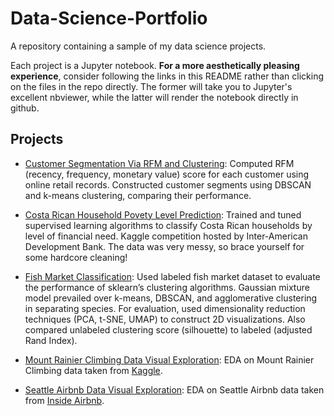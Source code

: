 # Data-Science-Portfolio

A repository containing a sample of my data science projects.

Each project is a Jupyter notebook. <b>For a more aesthetically pleasing experience</b>, consider following the links in this README rather than clicking on the files in the repo directly. The former will take you to Jupyter's excellent nbviewer, while the latter will render the notebook directly in github.

## Projects

- <a href='https://nbviewer.jupyter.org/github/hriely/Data-Science-Portfolio/blob/master/Customer%20Segmentation%20Via%20RFM%20and%20Clustering.ipynb'>Customer Segmentation Via RFM and Clustering</a>: Computed RFM (recency, frequency, monetary value) score for each customer using online retail records. Constructed customer segments using DBSCAN and k-means clustering, comparing their performance.

- <a href='https://nbviewer.jupyter.org/github/hriely/Data-Science-Portfolio/blob/master/Costa%20Rican%20Household%20Poverty%20Level%20Prediction.ipynb'>Costa Rican Household Povety Level Prediction</a>: Trained and tuned supervised learning algorithms to classify Costa Rican households by level of financial need. Kaggle competition hosted by Inter-American Development Bank. The data was very messy, so brace yourself for some hardcore cleaning!

- <a href='https://nbviewer.jupyter.org/github/hriely/Data-Science-Portfolio/blob/master/Fish%20Market%20Classification.ipynb'>Fish Market Classification</a>: Used labeled fish market dataset to evaluate the performance of sklearn’s clustering algorithms. Gaussian mixture model prevailed over k-means, DBSCAN, and agglomerative clustering in separating species. For evaluation, used dimensionality reduction techniques (PCA, t-SNE, UMAP) to construct 2D visualizations. Also compared unlabeled clustering score (silhouette) to labeled (adjusted Rand Index).

- <a href='https://nbviewer.jupyter.org/github/hriely/Data-Science-Portfolio/blob/master/Mount%20Rainier%20Climbing%20EDA.ipynb'>Mount Rainier Climbing Data Visual Exploration</a>: EDA on Mount Rainier Climbing data taken from <a href='https://www.kaggle.com/codersree/mount-rainier-weather-and-climbing-data'>Kaggle</a>.

- <a href='https://nbviewer.jupyter.org/github/hriely/Data-Science-Portfolio/blob/master/Seattle%20Airbnb%20EDA.ipynb'>Seattle Airbnb Data Visual Exploration</a>: EDA on Seattle Airbnb data taken from <a href='http://insideairbnb.com/'>Inside Airbnb</a>.
